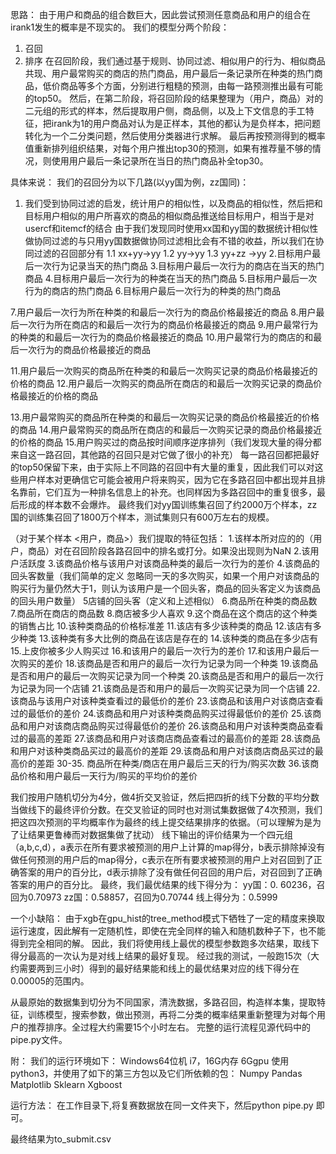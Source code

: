 思路：
	由于用户和商品的组合数巨大，因此尝试预测任意商品和用户的组合在irank1发生的概率是不现实的。
我们的模型分两个阶段：
1.	召回
2.	排序
在召回阶段，我们通过基于规则、协同过滤、相似用户的行为、相似商品共现、用户最常购买的商店的热门商品，用户最后一条记录所在种类的热门商品，低价商品等多个方面，分别进行粗糙的预测，由每一路预测推出最有可能的top50。
然后，在第二阶段，将召回阶段的结果整理为（用户，商品）对的二元组的形式的样本，然后提取用户侧，商品侧，以及上下文信息的手工特征，把irank为1的用户商品对认为是正样本，其他的都认为是负样本，把问题转化为一个二分类问题，然后使用分类器进行求解。
最后再按预测得到的概率值重新排列组织结果，对每个用户推出top30的预测，如果有推荐量不够的情况，则使用用户最后一条记录所在当日的热门商品补全top30。

具体来说：
我们的召回分为以下几路(以yy国为例，zz国同)：
1. 我们受到协同过滤的启发，统计用户的相似性，以及商品的相似性，然后把和目标用户相似的用户所喜欢的商品的相似商品推送给目标用户，相当于是对usercf和itemcf的结合
由于我们发现同时使用xx国和yy国的数据统计相似性做协同过滤的与只用yy国数据做协同过滤相比会有不错的收益，所以我们在协同过滤的召回部分有
	1.1 xx+yy->yy
	1.2 yy->yy
	1.3 yy+zz ->yy
2.目标用户最后一次行为记录当天的热门商品
3.目标用户最后一次行为的商店在当天的热门商品
4.目标用户最后一次行为的种类在当天的热门商品
5.目标用户最后一次行为的商店的热门商品
6.目标用户最后一次行为的种类的热门商品

7.用户最后一次行为所在种类的和最后一次行为的商品价格最接近的商品
8.用户最后一次行为所在商店的和最后一次行为的商品价格最接近的商品
9.用户最常行为的种类的和最后一次行为的商品价格最接近的商品
10.用户最常行为的商店的和最后一次行为的商品价格最接近的商品

11.用户最后一次购买的商品所在种类的和最后一次购买记录的商品价格最接近的价格的商品
12.用户最后一次购买的商品所在商店的和最后一次购买记录的商品价格最接近的价格的商品

13.用户最常购买的商品所在种类的和最后一次购买记录的商品价格最接近的价格的商品
14.用户最常购买的商品所在商店的和最后一次购买记录的商品价格最接近的价格的商品
15.用户购买过的商品按时间顺序逆序排列（我们发现大量的得分都来自这一路召回，其他路的召回只是对它做了很小的补充）
每一路召回都把最好的top50保留下来，由于实际上不同路的召回中有大量的重复，因此我们可以对这些用户样本对更确信它可能会被用户将来购买，因为它在多路召回中都出现并且排名靠前，它们互为一种排名信息上的补充。也同样因为多路召回中的重复很多，最后形成的样本数不会爆炸。
最终我们对yy国训练集召回了约2000万个样本，zz国的训练集召回了1800万个样本，测试集则只有600万左右的规模。


（对于某个样本 <用户，商品>）我们提取的特征包括：
1.该样本所对应的的（用户，商品）对在召回阶段各路召回中的排名或打分。如果没出现则为NaN
2.该用户活跃度
3.该商品价格与该用户对该商品种类的最后一次行为的差价
4.该商品的回头客数量（我们简单的定义 忽略同一天的多次购买，如果一个用户对该商品的购买行为量仍然大于1，则认为该用户是一个回头客，商品的回头客定义为该商品的回头用户数量）
5店铺的回头客（定义和上述相似）
6.商品所在种类的商品数
7.商品所在商店的商品数
8.商店被多少人喜欢
9.这个商品在这个商店的这个种类的销售占比
10.该种类商品的价格标准差
11.该店有多少该种类的商品
12.该店有多少种类
13.该种类有多大比例的商品在该店是存在的
14.该种类的商品在多少店有
15.上皮你被多少人购买过
16.和该用户的最后一次行为的差价
17.和该用户最后一次购买的差价
18.该商品是否和用户的最后一次行为记录为同一个种类
19.该商品是否和用户的最后一次购买记录为同一个种类
20.该商品是否和用户的最后一次行为记录为同一个店铺
21.该商品是否和用户的最后一次购买记录为同一个店铺
22.该商品与该用户对该种类查看过的最低价的差价
23.该商品和该用户对该商店查看过的最低价的差价
24.该商品和用户对该种类商品购买过得最低价的差价
25.该商品和用户对该商店商品购买过得最低价的差价
26.该商品和用户对该种类商品查看过的最高的差距
27.该商品和用户对该商店商品查看过的最高价的差距
28.该商品和用户对该种类商品买过的最高价的差距
29.该商品和用户对该商店商品买过的最高价的差距
30-35.
商品所在种类/商店在用户最后三天的行为/购买次数
36.该商品价格和用户最后一天行为/购买的平均价的差价

我们按用户随机切分为4分，做4折交叉验证，然后把四折的线下分数的平均分数当做线下的最终评价分数。在交叉验证的同时也对测试集数据做了4次预测，我们把这四次预测的平均概率作为最终的线上提交结果排序的依据。（可以理解为是为了让结果更鲁棒而对数据集做了扰动）
线下输出的评价结果为一个四元组（a,b,c,d），a表示在所有要求被预测的用户上计算的map得分，b表示排除掉没有做任何预测的用户后的map得分，c表示在所有要求被预测的用户上对召回到了正确答案的用户的百分比，d表示排除了没有做任何召回的用户后，对召回到了正确答案的用户的百分比。
最终，我们最优结果的线下得分为：
yy国：0. 60236，召回为0.70973
zz国：0.58857，召回为0.70744
线上得分为：0.5999


一个小缺陷：
由于xgb在gpu_hist的tree_method模式下牺牲了一定的精度来换取运行速度，因此解有一定随机性，即使在完全同样的输入和随机数种子下，也不能得到完全相同的解。
因此，我们将使用线上最优的模型参数跑多次结果，取线下得分最高的一次认为是对线上结果的最好复现。
经过我的测试，一般跑15次（大约需要两到三小时）得到的最好结果能和线上的最优结果对应的线下得分在0.00005的范围内。

从最原始的数据集到切分为不同国家，清洗数据，多路召回，构造样本集，提取特征，训练模型，搜索参数，做出预测，再将二分类的概率结果重新整理为对每个用户的推荐排序。全过程大约需要15个小时左右。
完整的运行流程见源代码中的pipe.py文件。

附：
我们的运行环境如下：
Windows64位机 i7，16G内存 6Ggpu
使用python3，并使用了如下的第三方包以及它们所依赖的包：
Numpy
Pandas
Matplotlib
Sklearn
Xgboost



运行方法：
在工作目录下,将复赛数据放在同一文件夹下，然后python pipe.py 即可。

最终结果为to_submit.csv
